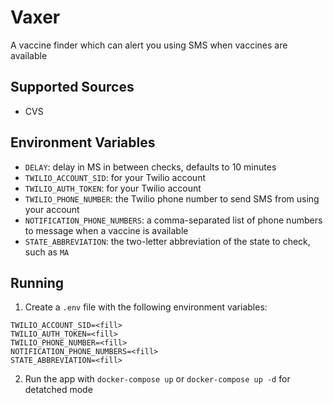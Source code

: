 # Vaxer

A vaccine finder which can alert you using SMS when vaccines are available

## Supported Sources

- CVS

## Environment Variables

- `DELAY`: delay in MS in between checks, defaults to 10 minutes
- `TWILIO_ACCOUNT_SID`: for your Twilio account
- `TWILIO_AUTH_TOKEN`: for your Twilio account
- `TWILIO_PHONE_NUMBER`: the Twilio phone number to send SMS from using your account
- `NOTIFICATION_PHONE_NUMBERS`: a comma-separated list of phone numbers to message when a vaccine is available
- `STATE_ABBREVIATION`: the two-letter abbreviation of the state to check, such as `MA`

## Running

1. Create a `.env` file with the following environment variables:

```shell
TWILIO_ACCOUNT_SID=<fill>
TWILIO_AUTH_TOKEN=<fill>
TWILIO_PHONE_NUMBER=<fill>
NOTIFICATION_PHONE_NUMBERS=<fill>
STATE_ABBREVIATION=<fill>
```

2. Run the app with `docker-compose up` or `docker-compose up -d` for detatched mode
